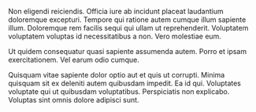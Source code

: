 Non eligendi reiciendis. Officia iure ab incidunt placeat laudantium doloremque excepturi. Tempore qui ratione autem cumque illum sapiente illum. Doloremque rem facilis sequi qui ullam ut reprehenderit. Voluptatem voluptatem voluptas id necessitatibus a non. Vero molestiae eum.
 Ut quidem consequatur quasi sapiente assumenda autem. Porro et ipsam exercitationem. Vel earum odio cumque.
 Quisquam vitae sapiente dolor optio aut et quis ut corrupti. Minima quisquam sit ex deleniti autem quibusdam impedit. Ea id qui. Voluptates voluptate qui ut quibusdam voluptatibus. Perspiciatis non explicabo. Voluptas sint omnis dolore adipisci sunt.